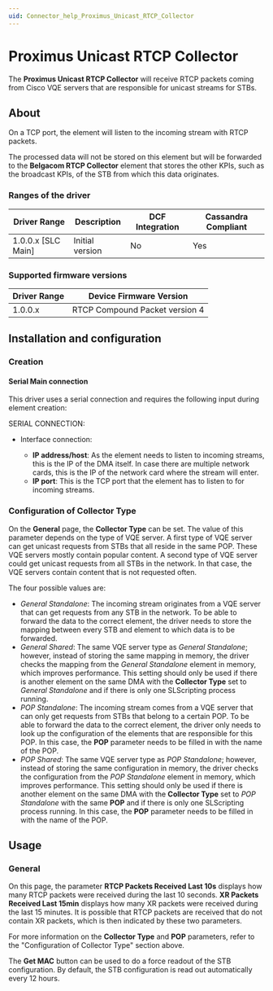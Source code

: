 ```yaml
---
uid: Connector_help_Proximus_Unicast_RTCP_Collector
---
```


# Proximus Unicast RTCP Collector

The **Proximus Unicast RTCP Collector** will receive RTCP packets coming from Cisco VQE servers that are responsible for unicast streams for STBs.

## About

On a TCP port, the element will listen to the incoming stream with RTCP packets.

The processed data will not be stored on this element but will be forwarded to the **Belgacom RTCP Collector** element that stores the other KPIs, such as the broadcast KPIs, of the STB from which this data originates.

### Ranges of the driver

| **Driver Range**     | **Description** | **DCF Integration** | **Cassandra Compliant** |
|----------------------|-----------------|---------------------|-------------------------|
| 1.0.0.x \[SLC Main\] | Initial version | No                  | Yes                     |

### Supported firmware versions

| **Driver Range** | **Device Firmware Version**    |
|------------------|--------------------------------|
| 1.0.0.x          | RTCP Compound Packet version 4 |

## Installation and configuration

### Creation

#### Serial Main connection

This driver uses a serial connection and requires the following input during element creation:

SERIAL CONNECTION:

- Interface connection:

  - **IP address/host**: As the element needs to listen to incoming streams, this is the IP of the DMA itself. In case there are multiple network cards, this is the IP of the network card where the stream will enter.
  - **IP port**: This is the TCP port that the element has to listen to for incoming streams.

### Configuration of Collector Type

On the **General** page, the **Collector Type** can be set. The value of this parameter depends on the type of VQE server. A first type of VQE server can get unicast requests from STBs that all reside in the same POP. These VQE servers mostly contain popular content. A second type of VQE server could get unicast requests from all STBs in the network. In that case, the VQE servers contain content that is not requested often.

The four possible values are:

- *General Standalone*: The incoming stream originates from a VQE server that can get requests from any STB in the network. To be able to forward the data to the correct element, the driver needs to store the mapping between every STB and element to which data is to be forwarded.
- *General Shared*: The same VQE server type as *General Standalone*; however, instead of storing the same mapping in memory, the driver checks the mapping from the *General Standalone* element in memory, which improves performance. This setting should only be used if there is another element on the same DMA with the **Collector Type** set to *General Standalone* and if there is only one SLScripting process running.
- *POP Standalone*: The incoming stream comes from a VQE server that can only get requests from STBs that belong to a certain POP. To be able to forward the data to the correct element, the driver only needs to look up the configuration of the elements that are responsible for this POP. In this case, the **POP** parameter needs to be filled in with the name of the POP.
- *POP Shared*: The same VQE server type as *POP Standalone*; however, instead of storing the same configuration in memory, the driver checks the configuration from the *POP* *Standalone* element in memory, which improves performance. This setting should only be used if there is another element on the same DMA with the **Collector Type** set to *POP* *Standalone* with the same **POP** and if there is only one SLScripting process running. In this case, the **POP** parameter needs to be filled in with the name of the POP.

## Usage

### General

On this page, the parameter **RTCP Packets Received Last 10s** displays how many RTCP packets were received during the last 10 seconds. **XR Packets Received Last 15min** displays how many XR packets were received during the last 15 minutes. It is possible that RTCP packets are received that do not contain XR packets, which is then indicated by these two parameters.

For more information on the **Collector Type** and **POP** parameters, refer to the "Configuration of Collector Type" section above.

The **Get MAC** button can be used to do a force readout of the STB configuration. By default, the STB configuration is read out automatically every 12 hours.
